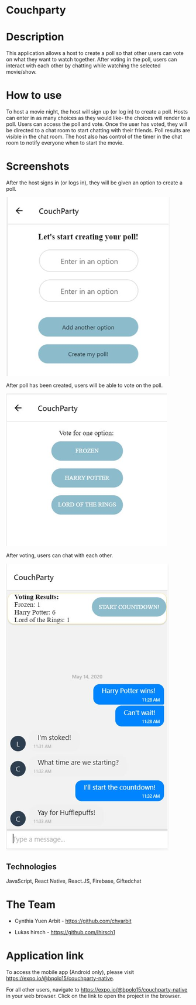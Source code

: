 # Couchparty

# Description
This application allows a host to create a poll so that other users can vote on what they want to watch together.  After voting in the poll, users can interact with each other by chatting while watching the selected movie/show.   

# How to use
To host a movie night, the host will sign up (or log in) to create a poll.  Hosts can enter in as many choices as they would like- the choices will render to a poll.  Users can access the poll and vote.  Once the user has voted, they will be directed to a chat room to start chatting with their friends.  Poll results are visible in the chat room.  The host also has control of the timer in the chat room to notify everyone when to start the movie.  

# Screenshots
After the host signs in (or logs in), they will be given an option to create a poll.  

![poll](/assets/images/poll.png)

After poll has been created, users will be able to vote on the poll.

![voting](/assets/images/voting.png)

After voting, users can chat with each other.

![chat](/assets/images/chat.png)

## Technologies 
JavaScript, React Native, React.JS, Firebase, Giftedchat

# The Team
- Cynthia Yuen Arbit - https://github.com/chyarbit

- Lukas hirsch - https://github.com/lhirsch1

# Application link
To access the mobile app (Android only), please visit https://expo.io/@bpolo15/couchparty-native.  

For all other users, navigate to https://expo.io/@bpolo15/couchparty-native in your web browser.  Click on the link to open the project in the browser.  
